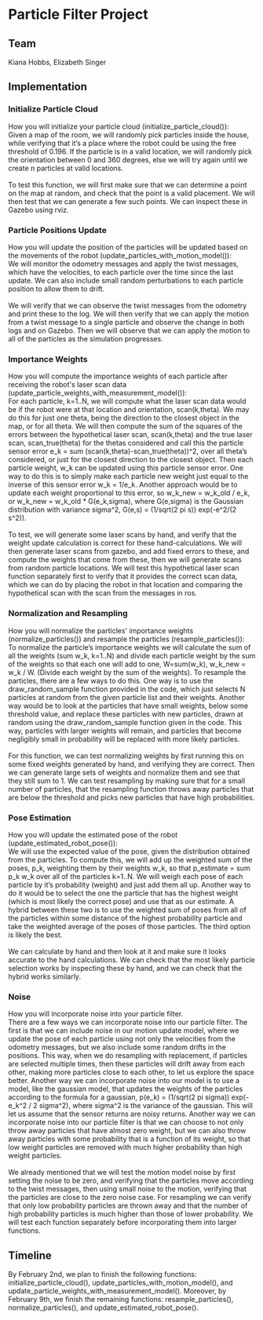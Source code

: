 # Particle Filter Project
## Team
Kiana Hobbs, Elizabeth Singer
## Implementation
### Initialize Particle Cloud
How you will initialize your particle cloud (initialize_particle_cloud()):
</br>
Given a map of the room, we will randomly pick particles inside the house, while verifying that it’s a place where the robot could be using the free threshold of 0.196. If the particle is in a valid location, we will randomly pick the orientation between 0 and 360 degrees, else we will try again until we create n particles at valid locations. 
</br></br>
To test this function, we will first make sure that we can determine a point on the map at random, and check that the point is a valid placement. We will then test that we can generate a few such points. We can inspect these in Gazebo using rviz.

### Particle Positions Update
How you will update the position of the particles will be updated based on the movements of the robot (update_particles_with_motion_model()):
</br>
We will monitor the odometry messages and apply the twist messages, which have the velocities, to each particle over the time since the last update. We can also include small random perturbations to each particle position to allow them to drift.
</br></br>
We will verify that we can observe the twist messages from the odometry and print these to the log. We will then verify that we can apply the motion from a twist message to a single particle and observe the change in both logs and on Gazebo. Then we will observe that we can apply the motion to all of the particles as the simulation progresses. 

### Importance Weights
How you will compute the importance weights of each particle after receiving the robot's laser scan data (update_particle_weights_with_measurement_model()):
</br>
For each particle, k=1..N, we will compute what the laser scan data would be if the robot were at that location and orientation, scan(k,theta). We may do this for just one theta, being the direction to the closest object in the map, or for all theta. We will then compute the sum of the squares of the errors between the hypothetical laser scan, scan(k,theta) and the true laser scan, scan_true(theta) for the thetas considered and call this the particle sensor error e_k = sum (scan(k,theta)-scan_true(theta))^2, over all theta’s considered, or just for the closest direction to the closest object. Then each particle weight, w_k can be updated using this particle sensor error. One way to do this is to simply make each particle new weight just equal to the inverse of this sensor error w_k = 1/e_k.  Another approach would be to update each weight proportional to this error, so w_k_new = w_k_old / e_k, or w_k_new = w_k_old * G(e_k,sigma), where G(e,sigma) is the Gaussian distribution with variance sigma^2, G(e,s) = (1/sqrt(2 pi s)) exp(-e^2/(2 s^2)). 
</br></br>
To test, we will generate some laser scans by hand, and verify that the weight update calculation is correct for these hand-calculations. We will then generate laser scans from gazebo, and add fixed errors to these, and compute the weights that come from these, then we will generate scans from random particle locations. We will test this hypothetical laser scan function separately first to verify that it provides the correct scan data, which we can do by placing the robot in that location and comparing the hypothetical scan with the scan from the messages in ros.

### Normalization and Resampling
How you will normalize the particles' importance weights (normalize_particles()) and resample the particles (resample_particles()):
</br>
To normalize the particle’s importance weights we will calculate the sum of all the weights (sum w_k, k=1..N) and divide each particle weight by the sum of the weights so that each one will add to one, W=sum(w_k), w_k_new = w_k / W. (Divide each weight by the sum of the weights). To resample the particles, there are a few ways to do this. One way is to use the draw_random_sample function provided in the code, which just selects N particles at random from the given particle list and their weights. Another way would be to look at the particles that have small weights, below some threshold value, and replace these particles with new particles, drawn at random using the draw_random_sample function given in the code. This way, particles with larger weights will remain, and particles that become negligibly small in probability will be replaced with more likely particles. 
</br></br>
For this function, we can test normalizing weights by first running this on some fixed weights generated by hand, and verifying they are correct. Then we can generate large sets of weights and normalize them and see that they still sum to 1. We can test resampling by making sure that for a small number of particles, that the resampling function throws away particles that are below the threshold and picks new particles that have high probabilities. 

### Pose Estimation
How you will update the estimated pose of the robot (update_estimated_robot_pose()):
</br>
We will use the expected value of the pose, given the distribution obtained from the particles. To compute this, we will add up the weighted sum of the poses, p_k, weighting them by their weights w_k, so that p_estimate = sum p_k w_k over all of the particles k=1..N. We will weigh each pose of each particle by it’s probability (weight) and just add them all up. Another way to do it would be to select the one the particle that has the highest weight (which is most likely the correct pose) and use that as our estimate. A hybrid between these two is to use the weighted sum of poses from all of the particles within some distance of the highest probability particle and take the weighted average of the poses of those particles. The third option is likely the best. 
</br></br>
We can calculate by hand and then look at it and make sure it looks accurate to the hand calculations. We can check that the most likely particle selection works by inspecting these by hand, and we can check that the hybrid works similarly.

### Noise
How you will incorporate noise into your particle filter.
</br>
There are a few ways we can incorporate noise into our particle filter. The first is that we can include noise in our motion update model, where we update the pose of each particle using not only the velocities from the odometry messages, but we also include some random drifts in the positions. This way, when we do resampling with replacement, if particles are selected multiple times, then these particles will drift away from each other, making more particles close to each other, to let us explore the space better. Another way we can incorporate noise into our model is to use a model, like the gaussian model, that updates the weights of the particles according to the formula for a gaussian, p(e_k) = (1/sqrt(2 pi sigma)) exp(-e_k^2 / 2 sigma^2), where sigma^2 is the variance of the gaussian. This will let us assume that the sensor returns are noisy returns. Another way we can incorporate noise into our particle filter is that we can choose to not only throw away particles that have almost zero weight, but we can also throw away particles with some probability that is a function of its weight, so that low weight particles are removed with much higher probability than high weight particles.
</br></br> 
We already mentioned that we will test the motion model noise by first setting the noise to be zero, and verifying that the particles move according to the twist messages, then using small noise to the motion, verifying that the particles are close to the zero noise case. For   resampling we can verify that only low probability particles are thrown away and that the number of high probability particles is much higher than those of lower probability. We will test each function separately before incorporating them into larger functions.


## Timeline
By February 2nd, we plan to finish the following functions: initialize_particle_cloud(), update_particles_with_motion_model(), and update_particle_weights_with_measurement_model(). Moreover, by February 9th, we finish the remaining functions: resample_particles(), normalize_particles(), and update_estimated_robot_pose().
